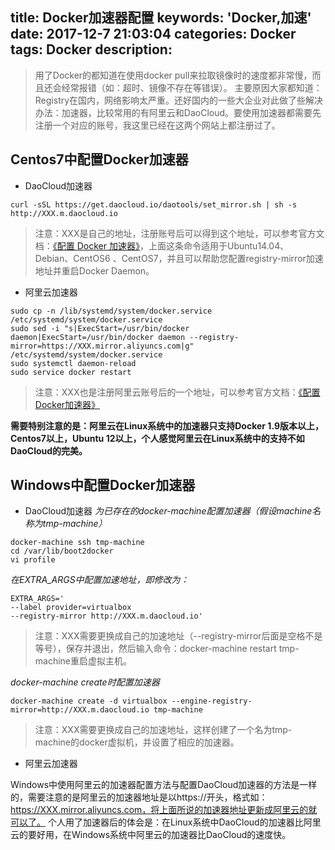 ﻿title: Docker加速器配置
keywords: 'Docker,加速'
date: 2017-12-7 21:03:04
categories: Docker 
tags: Docker
description:
---
<blockquote class="blockquote-center">用了Docker的都知道在使用docker pull来拉取镜像时的速度都非常慢，而且还会经常报错（如：超时、镜像不存在等错误）。
主要原因大家都知道：Registry在国内，网络影响太严重。还好国内的一些大企业对此做了些解决办法：加速器，比较常用的有阿里云和DaoCloud。要使用加速器都需要先注册一个对应的账号，我这里已经在这两个网站上都注册过了。

</blockquote>



<!--more-->

## Centos7中配置Docker加速器
 * DaoCloud加速器
  ```
  curl -sSL https://get.daocloud.io/daotools/set_mirror.sh | sh -s http://XXX.m.daocloud.io
  ```
  
> 注意：XXX是自己的地址，注册账号后可以得到这个地址，可以参考官方文档：[《配置 Docker 加速器》][1]，上面这条命令适用于Ubuntu14.04、Debian、CentOS6 、CentOS7，并且可以帮助您配置registry-mirror加速地址并重启Docker Daemon。

 * 阿里云加速器
  ```
  sudo cp -n /lib/systemd/system/docker.service /etc/systemd/system/docker.service
sudo sed -i "s|ExecStart=/usr/bin/docker daemon|ExecStart=/usr/bin/docker daemon --registry-mirror=https://XXX.mirror.aliyuncs.com|g" /etc/systemd/system/docker.service
sudo systemctl daemon-reload
sudo service docker restart
  ```
 > 注意：XXX也是注册阿里云账号后的一个地址，可以参考官方文档：[《配置Docker加速器》][2]
 
 **需要特别注意的是：阿里云在Linux系统中的加速器只支持Docker 1.9版本以上，Centos7以上，Ubuntu 12以上，个人感觉阿里云在Linux系统中的支持不如DaoCloud的完美。**
## Windows中配置Docker加速器

 * DaoCloud加速器
*为已存在的docker-machine配置加速器（假设machine名称为tmp-machine）*
  ```docker
docker-machine ssh tmp-machine
cd /var/lib/boot2docker
vi profile
  ```
*在EXTRA_ARGS中配置加速地址，即修改为：*
  ```docker
EXTRA_ARGS='
--label provider=virtualbox
--registry-mirror http://XXX.m.daocloud.io'
  ```
 > 注意：XXX需要更换成自己的加速地址（--registry-mirror后面是空格不是等号），保存并退出，然后输入命令：docker-machine restart tmp-machine重启虚拟主机。
 
*docker-machine create时配置加速器*
  ```docker
docker-machine create -d virtualbox --engine-registry-mirror=http://XXX.m.daocloud.io tmp-machine
  ```
 > 注意：XXX需要更换成自己的加速地址，这样创建了一个名为tmp-machine的docker虚拟机，并设置了相应的加速器。

 * 阿里云加速器

Windows中使用阿里云的加速器配置方法与配置DaoCloud加速器的方法是一样的，需要注意的是阿里云的加速器地址是以https://开头，格式如：https://XXX.mirror.aliyuncs.com，将上面所说的加速器地址更新成阿里云的就可以了。
个人用了加速器后的体会是：在Linux系统中DaoCloud的加速器比阿里云的要好用，在Windows系统中阿里云的加速器比DaoCloud的速度快。



  [1]: https://link.jianshu.com/?t=https://www.daocloud.io/mirror#accelerator-doc
  [2]: https://link.jianshu.com/?t=https://cr.console.aliyun.com/?spm=5176.2020520152.209.d103.Wa88wv#/accelerator
  [3]: https://launchpad.net/ubuntu/+ppas
  [4]: https://www.winehq.org/download
  [5]: http://down.51cto.com/data/1901084
  [6]: http://down.51cto.com/data/1901086